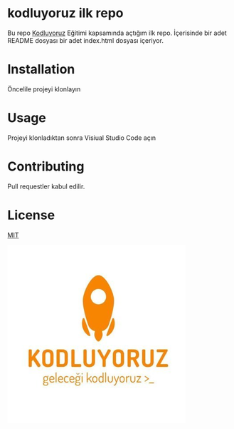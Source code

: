 # kodluyoruz ilk repo
Bu repo [Kodluyoruz](https://www.kodluyoruz.org/)  Eğitimi kapsamında açtığım ilk repo. İçerisinde bir adet README dosyası bir adet index.html dosyası içeriyor.
# Installation
Öncelile projeyi klonlayın
# Usage
Projeyi klonladıktan sonra Visiual Studio Code açın
# Contributing
Pull requestler kabul edilir.
# License
[MIT](https://choosealicense.com/licenses/mit/)

![Kodluyoruz Logo](https://raw.githubusercontent.com/Kodluyoruz/taskforce/git/git/markdown-nedir-nasil-kullaniriz-/figures/kodluyoruz_logo.jpg)


